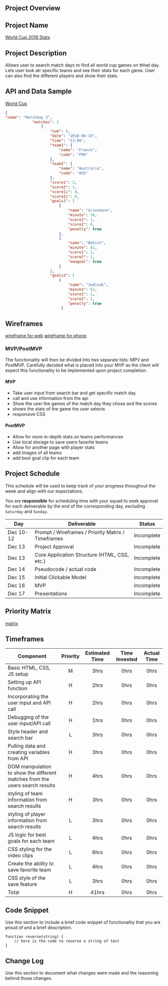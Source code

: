 ## Project Overview

## Project Name

[World Cup 2018 Stats](https://github.com/Hosieelias/World-Cup-2018-Stats.git)

## Project Description

Allows user to search match days to find all world cup games on thhat day. Lets user look atr specific teams and see their stats for each game. User can also find the different players and show their stats. 

## API and Data Sample
[World Cup](https://raw.githubusercontent.com/openfootball/worldcup.json/master/2018/worldcup.json)

```Json 
{
"name": "Matchday 3",
            "matches": [
                {
                    "num": 5,
                    "date": "2018-06-16",
                    "time": "13:00",
                    "team1": {
                        "name": "France",
                        "code": "FRA"
                    },
                    "team2": {
                        "name": "Australia",
                        "code": "AUS"
                    },
                    "score1": 2,
                    "score2": 1,
                    "score1i": 0,
                    "score2i": 0,
                    "goals1": [
                        {
                            "name": "Griezmann",
                            "minute": 58,
                            "score1": 1,
                            "score2": 0,
                            "penalty": true
                        },
                        {
                            "name": "Behich",
                            "minute": 81,
                            "score1": 2,
                            "score2": 1,
                            "owngoal": true
                        }
                    ],
                    "goals2": [
                        {
                            "name": "Jedinak",
                            "minute": 62,
                            "score1": 1,
                            "score2": 1,
                            "penalty": true
                         }
 ```
## Wireframes

[wireframe for web](https://user-images.githubusercontent.com/94047631/145935563-b71eefd3-d558-4b69-b57f-dea2ba97d31f.png)
[wireframe for phone](https://user-images.githubusercontent.com/94047631/145935820-1cff8e7c-23f2-4b8d-90d7-1d7b563be338.png)


### MVP/PostMVP

The functionality will then be divided into two separate lists: MPV and PostMVP.  Carefully decided what is placed into your MVP as the client will expect this functionality to be implemented upon project completion.  

#### MVP

- Take user input from search bar and get specific match day
- call and use information from the api
- Show the user the games of the match day they chose and the scores
- shows the stats of the game the user selects
- responsive CSS

#### PostMVP  

- Allow for more in-depth stats on teams performances
- Use local storage to save users favorite teams
- Allow for another page with player stats
- add images of all teams 
- add best goal clip for each team

## Project Schedule

This schedule will be used to keep track of your progress throughout the week and align with our expectations.  

You are **responsible** for scheduling time with your squad to seek approval for each deliverable by the end of the corresponding day, excluding `Saturday` and `Sunday`.

|  Day | Deliverable | Status
|---|---| ---|
|Dec 10-12| Prompt / Wireframes / Priority Matrix / Timeframes | Incomplete
|Dec 13| Project Approval | Incomplete
|Dec 13| Core Application Structure (HTML, CSS, etc.) | Incomplete
|Dec 14| Pseudocode / actual code | Incomplete
|Dec 15| Initial Clickable Model  | Incomplete
|Dec 16| MVP | Incomplete
|Dec 17| Presentations | Incomplete

## Priority Matrix
[matrix](https://app.conceptboard.com/export/18c74c09-d339-4254-abc5-c20963612785/versions/;hi=0;low=144)

## Timeframes

 Component | Priority | Estimated Time | Time Invested | Actual Time |
| --- | :---: |  :---: | :---: | :---: |
| Basic HTML, CSS, JS setup | M | 3hrs| 0hrs | 0hrs |
| Setting up API function | H | 2hrs| 0hrs | 0hrs |
| Incorporating the user input and API call | H | 2hrs| 0hrs | 0hrs |
| Debugging of the user input/API call | H | 1hrs| 0hrs | 0hrs |
| Style header and search bar | L | 3hrs| 0hrs | 0hrs |
| Pulling data and creating variables from API | H | 3hrs| 0hrs | 0hrs |
| DOM manipulation to show the different matches from the users search results | H | 4hrs| 0hrs | 0hrs |
| styling of team information from search results | H | 3hrs| 0hrs | 0hrs |
| styling of player information from search results | L | 3hrs| 0hrs | 0hrs |
| JS logic for best goals for each team | L | 4hrs| 0hrs | 0hrs |
| CSS styling for the video clips | L | 6hrs| 0hrs | 0hrs |
| Create the ability to save favorite team | L | 4hrs| 0hrs | 0hrs |
| CSS style of the save feature | L | 3hrs| 0hrs | 0hrs |
| Total | H | 41hrs| 0hrs | 0hrs |

## Code Snippet

Use this section to include a brief code snippet of functionality that you are proud of and a brief description.  

```
function reverse(string) {
	// here is the code to reverse a string of text
}
```

## Change Log
 Use this section to document what changes were made and the reasoning behind those changes.  
